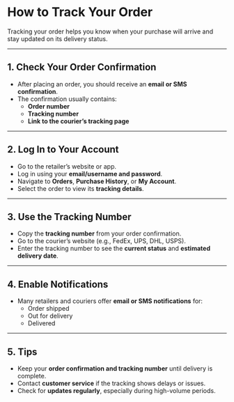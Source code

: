 # How to Track Your Order

Tracking your order helps you know when your purchase will arrive and stay updated on its delivery status.

---

## 1. Check Your Order Confirmation

- After placing an order, you should receive an **email or SMS confirmation**.
- The confirmation usually contains:
  - **Order number**
  - **Tracking number**
  - **Link to the courier’s tracking page**

---

## 2. Log In to Your Account

- Go to the retailer’s website or app.
- Log in using your **email/username and password**.
- Navigate to **Orders**, **Purchase History**, or **My Account**.
- Select the order to view its **tracking details**.

---

## 3. Use the Tracking Number

- Copy the **tracking number** from your order confirmation.
- Go to the courier’s website (e.g., FedEx, UPS, DHL, USPS).
- Enter the tracking number to see the **current status** and **estimated delivery date**.

---

## 4. Enable Notifications

- Many retailers and couriers offer **email or SMS notifications** for:
  - Order shipped
  - Out for delivery
  - Delivered

---

## 5. Tips

- Keep your **order confirmation and tracking number** until delivery is complete.
- Contact **customer service** if the tracking shows delays or issues.
- Check for **updates regularly**, especially during high-volume periods.
